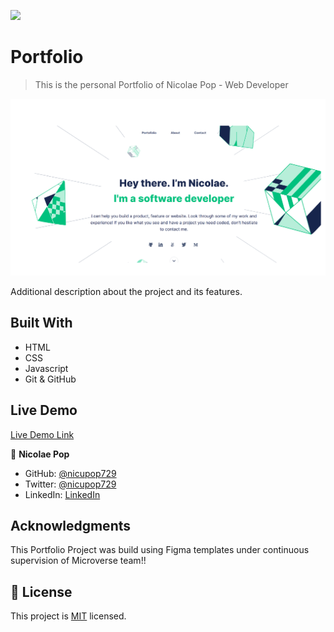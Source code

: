 ![](https://img.shields.io/badge/Microverse-blueviolet)

# Portfolio

> This is the personal Portfolio of Nicolae Pop - Web Developer

![screenshot](./src/resources/Portofolio-first-page.jpg)

Additional description about the project and its features.

## Built With

- HTML
- CSS
- Javascript
- Git & GitHub

## Live Demo

[Live Demo Link](https://portfolio-nicolae-pop.netlify.app/)

👤 **Nicolae Pop**

- GitHub: [@nicupop729](https://github.com/nicupop729)
- Twitter: [@nicupop729](https://twitter.com/nicupop729)
- LinkedIn: [LinkedIn](https://www.linkedin.com/in/nicolae-pop/)

## Acknowledgments

This Portfolio Project was build using Figma templates under continuous supervision of Microverse team!!

## 📝 License

This project is [MIT](./MIT.md) licensed.
